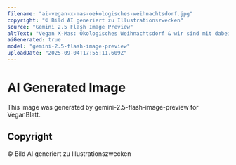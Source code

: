 ```yaml
---
filename: "ai-vegan-x-mas-oekologisches-weihnachtsdorf.jpg"
copyright: "© Bild AI generiert zu Illustrationszwecken"
source: "Gemini 2.5 Flash Image Preview"
altText: "Vegan X-Mas: Ökologisches Weihnachtsdorf & wir sind mit dabei!"
aiGenerated: true
model: "gemini-2.5-flash-image-preview"
uploadDate: "2025-09-04T17:55:11.609Z"
---
```


# AI Generated Image

This image was generated by gemini-2.5-flash-image-preview for VeganBlatt.

## Copyright
© Bild AI generiert zu Illustrationszwecken
